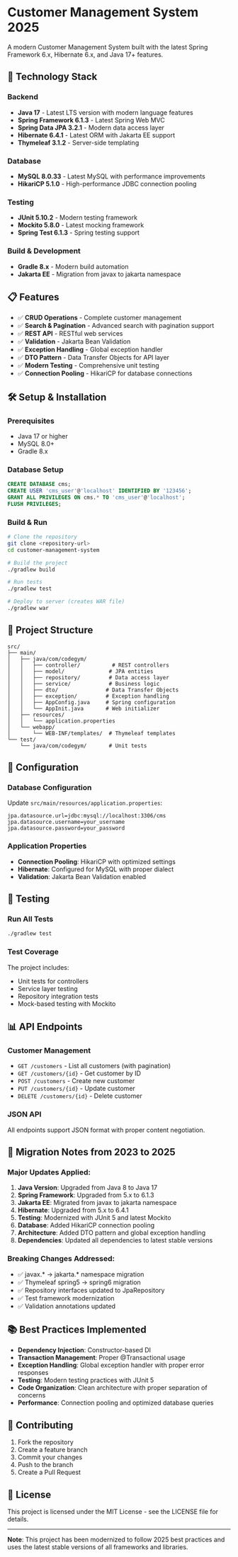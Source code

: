 # Customer Management System 2025

A modern Customer Management System built with the latest Spring Framework 6.x, Hibernate 6.x, and Java 17+ features.

## 🚀 Technology Stack

### Backend
- **Java 17** - Latest LTS version with modern language features
- **Spring Framework 6.1.3** - Latest Spring Web MVC
- **Spring Data JPA 3.2.1** - Modern data access layer
- **Hibernate 6.4.1** - Latest ORM with Jakarta EE support
- **Thymeleaf 3.1.2** - Server-side templating

### Database
- **MySQL 8.0.33** - Latest MySQL with performance improvements
- **HikariCP 5.1.0** - High-performance JDBC connection pooling

### Testing
- **JUnit 5.10.2** - Modern testing framework
- **Mockito 5.8.0** - Latest mocking framework
- **Spring Test 6.1.3** - Spring testing support

### Build & Development
- **Gradle 8.x** - Modern build automation
- **Jakarta EE** - Migration from javax to jakarta namespace

## 📋 Features

- ✅ **CRUD Operations** - Complete customer management
- ✅ **Search & Pagination** - Advanced search with pagination support
- ✅ **REST API** - RESTful web services
- ✅ **Validation** - Jakarta Bean Validation
- ✅ **Exception Handling** - Global exception handler
- ✅ **DTO Pattern** - Data Transfer Objects for API layer
- ✅ **Modern Testing** - Comprehensive unit testing
- ✅ **Connection Pooling** - HikariCP for database connections

## 🛠️ Setup & Installation

### Prerequisites
- Java 17 or higher
- MySQL 8.0+
- Gradle 8.x

### Database Setup
```sql
CREATE DATABASE cms;
CREATE USER 'cms_user'@'localhost' IDENTIFIED BY '123456';
GRANT ALL PRIVILEGES ON cms.* TO 'cms_user'@'localhost';
FLUSH PRIVILEGES;
```

### Build & Run
```bash
# Clone the repository
git clone <repository-url>
cd customer-management-system

# Build the project
./gradlew build

# Run tests
./gradlew test

# Deploy to server (creates WAR file)
./gradlew war
```

## 📁 Project Structure

```
src/
├── main/
│   ├── java/com/codegym/
│   │   ├── controller/          # REST controllers
│   │   ├── model/              # JPA entities
│   │   ├── repository/         # Data access layer
│   │   ├── service/            # Business logic
│   │   ├── dto/               # Data Transfer Objects
│   │   ├── exception/         # Exception handling
│   │   ├── AppConfig.java     # Spring configuration
│   │   └── AppInit.java       # Web initializer
│   ├── resources/
│   │   └── application.properties
│   └── webapp/
│       └── WEB-INF/templates/  # Thymeleaf templates
└── test/
    └── java/com/codegym/       # Unit tests
```

## 🔧 Configuration

### Database Configuration
Update `src/main/resources/application.properties`:

```properties
jpa.datasource.url=jdbc:mysql://localhost:3306/cms
jpa.datasource.username=your_username
jpa.datasource.password=your_password
```

### Application Properties
- **Connection Pooling**: HikariCP with optimized settings
- **Hibernate**: Configured for MySQL with proper dialect
- **Validation**: Jakarta Bean Validation enabled

## 🧪 Testing

### Run All Tests
```bash
./gradlew test
```

### Test Coverage
The project includes:
- Unit tests for controllers
- Service layer testing
- Repository integration tests
- Mock-based testing with Mockito

## 📊 API Endpoints

### Customer Management
- `GET /customers` - List all customers (with pagination)
- `GET /customers/{id}` - Get customer by ID
- `POST /customers` - Create new customer
- `PUT /customers/{id}` - Update customer
- `DELETE /customers/{id}` - Delete customer

### JSON API
All endpoints support JSON format with proper content negotiation.

## 🔄 Migration Notes from 2023 to 2025

### Major Updates Applied:

1. **Java Version**: Upgraded from Java 8 to Java 17
2. **Spring Framework**: Upgraded from 5.x to 6.1.3
3. **Jakarta EE**: Migrated from javax to jakarta namespace
4. **Hibernate**: Upgraded from 5.x to 6.4.1
5. **Testing**: Modernized with JUnit 5 and latest Mockito
6. **Database**: Added HikariCP connection pooling
7. **Architecture**: Added DTO pattern and global exception handling
8. **Dependencies**: Updated all dependencies to latest stable versions

### Breaking Changes Addressed:
- ✅ javax.* → jakarta.* namespace migration
- ✅ Thymeleaf spring5 → spring6 migration
- ✅ Repository interfaces updated to JpaRepository
- ✅ Test framework modernization
- ✅ Validation annotations updated

## 📚 Best Practices Implemented

- **Dependency Injection**: Constructor-based DI
- **Transaction Management**: Proper @Transactional usage
- **Exception Handling**: Global exception handler with proper error responses
- **Testing**: Modern testing practices with JUnit 5
- **Code Organization**: Clean architecture with proper separation of concerns
- **Performance**: Connection pooling and optimized database queries

## 🤝 Contributing

1. Fork the repository
2. Create a feature branch
3. Commit your changes
4. Push to the branch
5. Create a Pull Request

## 📄 License

This project is licensed under the MIT License - see the LICENSE file for details.

---

**Note**: This project has been modernized to follow 2025 best practices and uses the latest stable versions of all frameworks and libraries.
